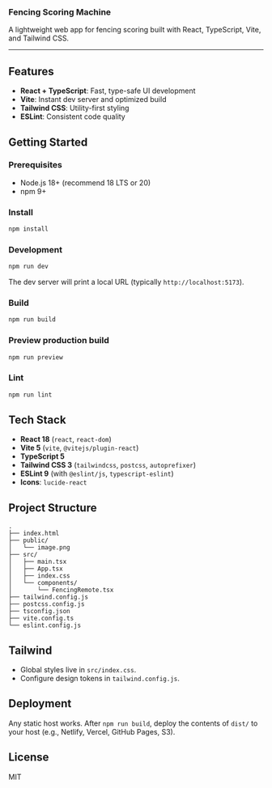 ### Fencing Scoring Machine

A lightweight web app for fencing scoring built with React, TypeScript, Vite, and Tailwind CSS.

---

## Features

- **React + TypeScript**: Fast, type-safe UI development
- **Vite**: Instant dev server and optimized build
- **Tailwind CSS**: Utility-first styling
- **ESLint**: Consistent code quality

## Getting Started

### Prerequisites

- Node.js 18+ (recommend 18 LTS or 20)
- npm 9+

### Install

```bash
npm install
```

### Development

```bash
npm run dev
```

The dev server will print a local URL (typically `http://localhost:5173`).

### Build

```bash
npm run build
```

### Preview production build

```bash
npm run preview
```

### Lint

```bash
npm run lint
```

## Tech Stack

- **React 18** (`react`, `react-dom`)
- **Vite 5** (`vite`, `@vitejs/plugin-react`)
- **TypeScript 5**
- **Tailwind CSS 3** (`tailwindcss`, `postcss`, `autoprefixer`)
- **ESLint 9** (with `@eslint/js`, `typescript-eslint`)
- **Icons**: `lucide-react`

## Project Structure

```text
.
├── index.html
├── public/
│   └── image.png
├── src/
│   ├── main.tsx
│   ├── App.tsx
│   ├── index.css
│   └── components/
│       └── FencingRemote.tsx
├── tailwind.config.js
├── postcss.config.js
├── tsconfig.json
├── vite.config.ts
└── eslint.config.js
```

## Tailwind

- Global styles live in `src/index.css`.
- Configure design tokens in `tailwind.config.js`.

## Deployment

Any static host works. After `npm run build`, deploy the contents of `dist/` to your host (e.g., Netlify, Vercel, GitHub Pages, S3).

## License

MIT


